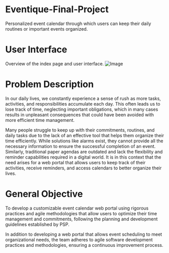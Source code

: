 # Eventique-Final-Project
Personalized event calendar through which users can keep their daily routines or important events organized.

# User Interface

Overview of the index page and user interface.
![Image](https://github.com/user-attachments/assets/d25a3dca-8abf-4808-9fc1-2ba80fac68c3)


# Problem Description
In our daily lives, we constantly experience a sense of rush as more tasks, activities, and responsibilities accumulate each day. This often leads us to lose track of time, neglecting important obligations, which in many cases results in unpleasant consequences that could have been avoided with more efficient time management.

Many people struggle to keep up with their commitments, routines, and daily tasks due to the lack of an effective tool that helps them organize their time efficiently. While solutions like alarms exist, they cannot provide all the necessary information to ensure the successful completion of an event. Similarly, traditional paper agendas are outdated and lack the flexibility and reminder capabilities required in a digital world. It is in this context that the need arises for a web portal that allows users to keep track of their activities, receive reminders, and access calendars to better organize their lives.

# General Objective
To develop a customizable event calendar web portal using rigorous practices and agile methodologies that allow users to optimize their time management and commitments, following the planning and development guidelines established by PSP.

In addition to developing a web portal that allows event scheduling to meet organizational needs, the team adheres to agile software development practices and methodologies, ensuring a continuous improvement process.
